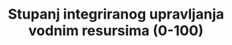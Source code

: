 ﻿---
indicator_variable: acres_irrigated
graph: bar
variable_description: null
variable_notes: null
target_id: '6.5'
has_metadata: true
goal_meta_link: 'http://unstats.un.org/sdgs/files/metadata-compilation/Metadata-Goal-6.pdf'
goal_meta_link_page: 21
source_title: null
source_notes: null
published: true
actual_indicator_available: Irrigation  by  Estimated  Quantity  of  Water  Applied  to  farm  land
title: Stupanj integriranog upravljanja vodnim resursima (0-100)
permalink: /6-5-1/
sdg_goal: 6
graph_type_description: Bar  graph
graph_status_notes: Graphed
layout: indicator
indicator: 6.5.1
un_designated_tier: '2'
un_custodial_agency: 'UNEP  (Partnering  Agencies;  UN  Water,  IUCN,  Ramsar)'
actual_indicator_available_description: 'Total  Farms,  Acres  Irrigated,  Acre-feet  of  water  applied'
target: >-
  Do 2030. godine, provoditi integrirano upravljanje vodnim resursima na svim razinama, uključujući i preko prekogranične suradnje prema potrebi.
indicator_name: Stupanj integriranog upravljanja vodnim resursima (0-100)
method_of_computation: >-
  National  surveys  are  structured  in  4  components:  policies,  institutions,  management  tools,  and  financing.  Within  each  component  there  are  questions  with  defined  response  options  giving  scores  of  0-  100.  Questions  scores  are  aggregated  to  the  component  level,  and  each  component  score  is  equally  weighted  to  give  an  aggregated  indicator  score  of  0-100.  The  method  builds  on  official  UN  IWRM  status  reporting,  from  2008  and  2012,  of  the  Johannesburg  Plan  of  Implementation  from  the  UN  World  Summit  for  Sustainable  Development  (1992).
indicator_definition: >-
  Taj se pokazatelj odražava u mjeri u kojoj se provodi integrirano upravljanje vodnim resursima (IWRM). Uzima u obzir različite korisnike i uporabe vode s ciljem promicanja pozitivnih društvenih, gospodarskih i ekoloških utjecaja na svim razinama, uključuj
rationale_interpretation: >-
  Pokazatelj bilježi stupanj implementacije svih glavnih elemenata IWRM-a. Podržava donošenje odluka na razini države, budući da se rezultati mogu razvrstati kako bi pregledali napredak na različitim aspektima. To će ojačati sudjelovanje dionika, transparentnost i odgovornost. Ona također omogućuje zemljama prepoznavanje prepreka napretku i načina na koji se one mogu riješiti. To također olakšava usklađenost između različitih ciljeva u okviru ciljeva za vodu i kanalizaciju podržavajući monitoring voda, planiranje i evaluacija, kao i izgradnja povezanih kapaciteta, a time i postizanje sveukupnoih ciljeva vezanih uz vode.
us_method_of_computation: >-
  National  Agricultural  Statistics  Service:  Data  are  derived  from  the  Farm  and  Ranch  Irrigation  Survey  (FRIS)  sampled  from  the  Census  of  Agriculture  irrigation  data.  Farm  definition:  A  farm  is  any  place  from  which  $1,000  or  more  of  agricultural  products  were  produced  and  sold,  or  normally  would  have  been  sold,  during  the  census  or  survey  year.  Acre-feet  of  water:  An  acre-foot  of  water  is  the  quantity  of  water  required  to  cover  one  acre  to  a  depth  of  one  foot.  This  is  equivalent  to  43,560  cubic  feet  or  325,851  gallons.  Acres  irrigated:  Acres  or  area  irrigated  are  the  acres  of  agricultural  land  to  which  water  was  applied  by  any  artificial  or  controlled  means  such  as  sprinklers,  flooding,  furrows,  ditches,  gated  pipe,  hand  watered,  capillary  mats,  trough  irrigation,  ebb-and-flood  irrigation,  sub-irrigation,  and  spreader  dikes  including  pre-planted,  partial,  and  supplemental  irrigation.  Land  flooded  was  to  be  included  as  irrigated  only  if  the  water  was  diverted  to  agricultural  land  by  dams,  canals,  or  other  works.
comments_and_limitations: >-
  All  Years:  Excluded  from  these  data  are  institutional,  research,  and  experimental  operations.  Data  are  strictly  for  water  used  for  irrigation  on  farm  land  only.  2008:  Data  does  not  include  non-horticultural  land  use  for  horticultural  operations.  The  U.S.  Geological  Survey  conducts  a  water  resource  census  every  five  years  which  includes  all  water  use  within  the  country  http://water.usgs.gov/watercensus/  there  is  also  a  water  use  website  http://water.usgs.gov/watuse/
periodicity: Every  five  years
time_period: >-
  Conducted  every  five  years.  Referenced  time  period  is  the  previous  calendar  year.  Data  collection  period  was  five  months.
unit_of_measure: Acre-feet  of  water
disaggregation_geography: 'National,  by  State  and  Water  Resources  Regions'
date_of_national_source_publication: November  2014
scheduled_update_by_SDG_team: November  2019
source_agency_staff_name: Nicole  Norris
source_agency_staff_email: Nicole.norris@nass.usda.gov
source_agency_survey_dataset: National  Agricultural  Statistics  Service/Farm  and  Ranch  Irrigation  Survey
source_url: >-
  Web  source:  Table  4.  Estimated  Quantity  of  Water  Applied:  2013  and  2008  https://www.agcensus.usda.gov/Publications/2012/Online_Resources/Farm_and_Ranch_Irrigation_Survey/
graph_title: Estimated  acres  of  US  farm  land  irrigated  ********  
---
